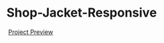 # Shop-Jacket-Responsive


<img src="ResponsiveGIF.gif" alt="">
<a href="https://sunaramwebdev.github.io/project-1-responsive/"> Project Preview</a>

